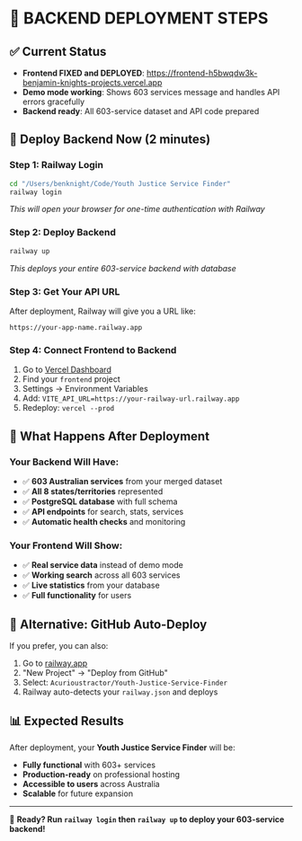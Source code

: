 # 🚀 **BACKEND DEPLOYMENT STEPS**

## ✅ **Current Status**
- **Frontend FIXED and DEPLOYED**: https://frontend-h5bwqdw3k-benjamin-knights-projects.vercel.app
- **Demo mode working**: Shows 603 services message and handles API errors gracefully
- **Backend ready**: All 603-service dataset and API code prepared

## 🎯 **Deploy Backend Now (2 minutes)**

### **Step 1: Railway Login**
```bash
cd "/Users/benknight/Code/Youth Justice Service Finder"
railway login
```
*This will open your browser for one-time authentication with Railway*

### **Step 2: Deploy Backend**
```bash
railway up
```
*This deploys your entire 603-service backend with database*

### **Step 3: Get Your API URL**
After deployment, Railway will give you a URL like:
```
https://your-app-name.railway.app
```

### **Step 4: Connect Frontend to Backend**
1. Go to [Vercel Dashboard](https://vercel.com/dashboard)
2. Find your `frontend` project  
3. Settings → Environment Variables
4. Add: `VITE_API_URL=https://your-railway-url.railway.app`
5. Redeploy: `vercel --prod`

## 🎉 **What Happens After Deployment**

### **Your Backend Will Have:**
- ✅ **603 Australian services** from your merged dataset
- ✅ **All 8 states/territories** represented  
- ✅ **PostgreSQL database** with full schema
- ✅ **API endpoints** for search, stats, services
- ✅ **Automatic health checks** and monitoring

### **Your Frontend Will Show:**
- ✅ **Real service data** instead of demo mode
- ✅ **Working search** across all 603 services
- ✅ **Live statistics** from your database
- ✅ **Full functionality** for users

## 🔧 **Alternative: GitHub Auto-Deploy**

If you prefer, you can also:

1. Go to [railway.app](https://railway.app)
2. "New Project" → "Deploy from GitHub"  
3. Select: `Acurioustractor/Youth-Justice-Service-Finder`
4. Railway auto-detects your `railway.json` and deploys

## 📊 **Expected Results**

After deployment, your **Youth Justice Service Finder** will be:
- **Fully functional** with 603+ services
- **Production-ready** on professional hosting
- **Accessible to users** across Australia
- **Scalable** for future expansion

---

🎯 **Ready? Run `railway login` then `railway up` to deploy your 603-service backend!**